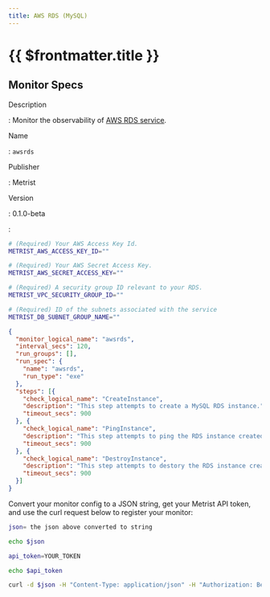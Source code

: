 ```yaml
---
title: AWS RDS (MySQL)
---
```


# {{ $frontmatter.title }}

## Monitor Specs

Description

: Monitor the observability of [AWS RDS service](https://aws.amazon.com/rds/).

Name

: `awsrds`

Publisher

: Metrist

Version

: 0.1.0-beta

: &nbsp;


<!--@include: /parts/_1.md-->


<!--@include: /parts/_2.md-->


<!--@include: /parts/_3.md-->


```sh
# (Required) Your AWS Access Key Id.
METRIST_AWS_ACCESS_KEY_ID=""

# (Required) Your AWS Secret Access Key.
METRIST_AWS_SECRET_ACCESS_KEY=""

# (Required) A security group ID relevant to your RDS.
METRIST_VPC_SECURITY_GROUP_ID=""

# (Required) ID of the subnets associated with the service
METRIST_DB_SUBNET_GROUP_NAME=""
```

<!--@include: /parts/tips_env-vars.md -->


<!--@include: /parts/_4.md-->


```json
{
  "monitor_logical_name": "awsrds",
  "interval_secs": 120,
  "run_groups": [],
  "run_spec": {
    "name": "awsrds",
    "run_type": "exe"
  },
  "steps": [{
    "check_logical_name": "CreateInstance",
    "description": "This step attempts to create a MySQL RDS instance.",
    "timeout_secs": 900
  }, {
    "check_logical_name": "PingInstance",
    "description": "This step attempts to ping the RDS instance created in a previous step.",
    "timeout_secs": 900
  }, {
    "check_logical_name": "DestroyInstance",
    "description": "This step attempts to destory the RDS instance created in a previous step.",
    "timeout_secs": 900
  }]
}
```




Convert your monitor config to a JSON string, get your Metrist API token, and use the curl request below to register your monitor:

```sh
json= the json above converted to string

echo $json

api_token=YOUR_TOKEN

echo $api_token

curl -d $json -H "Content-Type: application/json" -H "Authorization: Bearer $api_token" 'https://app.metrist.io/api/v0/monitor-config'

```

<!--@include: /parts/tips_api.md-->


<!--@include: /parts/_5.md-->


<!--@include: /parts/result.md-->